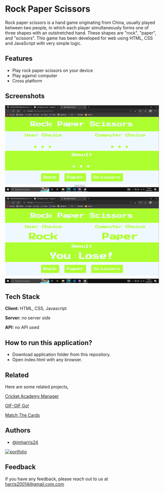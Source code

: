 
# Rock Paper Scissors

Rock paper scissors is a hand game originating from China, usually played between two people, in which each player 
simultaneously forms one of three shapes with an outstretched hand. These shapes are "rock", "paper", and "scissors".
This game has been developed for web using HTML, CSS and JavaScript with very simple logic.

## Features

- Play rock paper scissors on your device
- Play against computer
- Cross platform


## Screenshots

![App Screenshot](https://raw.githubusercontent.com/imharris24/RockPaperScissors-JS/main/Screenshot/SC001.png?token=GHSAT0AAAAAABYVWMVQDXBHLOYAVITLAHQKYZJRNWQ)

![App Screenshot](https://raw.githubusercontent.com/imharris24/RockPaperScissors-JS/main/Screenshot/SC002.png?token=GHSAT0AAAAAABYVWMVRPLZGFDQ74FO7PXJKYZJRPMA)


## Tech Stack

**Client:** HTML, CSS, Javascript

**Server:** no server side

**API:** no API used


## How to run this application?

- Download application folder from this repository.
- Open index.html with any browser.



## Related

Here are some related projects,

[Cricket Academy Manager](https://github.com/imharris24/CAM-WEB)

[GIF-GIF Go!](https://github.com/imharris24/GifGifGo-JS)

[Match The Cards](https://github.com/imharris24/MatchTheCards-JS)

## Authors

- [@imharris24](https://www.github.com/imharris24)

[![portfolio](https://img.shields.io/badge/my_portfolio-000?style=for-the-badge&logo=ko-fi&logoColor=white)](https://imharris24.github.io/)
## Feedback

If you have any feedback, please reach out to us at harris20014@gmail.com.com

